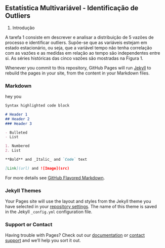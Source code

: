 ## Estatística Multivariável - Identificação de Outliers

1. Introdução 

A tarefa 1 consiste em descrever e analisar a distribuição de 5 vazões de processo e identificar outliers. Supõe-se que as variáveis estejam em estado estacionário, ou seja, que a variável tempo não tenha correlação com as vazões e as medidas em relação ao tempo são independentes entre si. As séries históricas das cinco vazões são mostradas na Figura 1.

Whenever you commit to this repository, GitHub Pages will run [Jekyll](https://jekyllrb.com/) to rebuild the pages in your site, from the content in your Markdown files.

### Markdown

hey you
```markdown
Syntax highlighted code block

# Header 1
## Header 2
### Header 3

- Bulleted
- List

1. Numbered
2. List

**Bold** and _Italic_ and `Code` text

[Link](url) and ![Image](src)
```

For more details see [GitHub Flavored Markdown](https://guides.github.com/features/mastering-markdown/).

### Jekyll Themes

Your Pages site will use the layout and styles from the Jekyll theme you have selected in your [repository settings](https://github.com/MariaClaraMendes/Portfolio-/settings). The name of this theme is saved in the Jekyll `_config.yml` configuration file.

### Support or Contact

Having trouble with Pages? Check out our [documentation](https://docs.github.com/categories/github-pages-basics/) or [contact support](https://github.com/contact) and we’ll help you sort it out.
